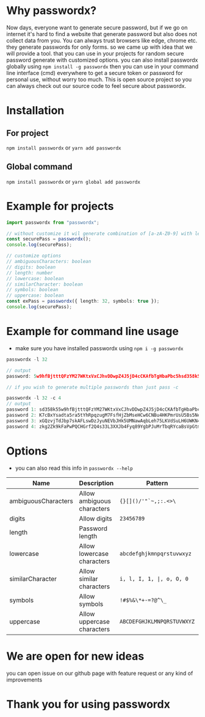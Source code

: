 # Why passwordx?

Now days, everyone want to generate secure password, but if we go on internet it's hard to find a website that generate password but also does not collect data from you.
You can always trust browsers like edge, chrome etc. they generate passwords for only forms. so we came up with idea that we will provide a tool.
that you can use in your projects for random secure password generate with customized options. you can also install passwordx globally using `npm install -g passwordx`
then you can use in your command line interface (cmd) everywhere to get a secure token or password for personal use, without worry too much.
This is open source project so you can always check out our source code to feel secure about passwordx.

# Installation

## For project

`npm install passwordx` or `yarn add passwordx`

## Global command

`npm install passwordx` or `yarn global add passwordx`

# Example for projects

```typescript
import passwordx from "passwordx";

// without customize it wil generate combination of [a-zA-Z0-9] with length of 8
const securePass = passwordx();
console.log(securePass);

// customize options
// ambiguousCharacters: boolean
// digits: boolean
// length: number
// lowercase: boolean
// similarCharacter: boolean
// symbols: boolean
// uppercase: boolean
const exPass = passwordx({ length: 32, symbols: true });
console.log(securePass);
```

# Example for command line usage

- make sure you have installed passwordx using `npm i -g passwordx`

```typescript
passwordx -l 32

// output
password: 5w9hfBjtttQFzYM27WKtxVxCJhvDDwpZ4J5jD4cCKAfbTgHbaPbc5hsd358k5X9J

// if you wish to generate multiple passwords than just pass -c

passwordx -l 32 -c 4
// output
password 1: sd358k55w9hfBjtttQFzYM27WKtxVxCJhvDDwpZ4J5jD4cCKAfbTgHbaPbc5hX9J
password 2: K7cBxYsadta5ra5tYhRpqzugM7FsfHjZbMseHCw6CNBu4HKPmrUsU5Bs5Neg9JP4
password 3: xGQzvjTdJbp7skAFLswDzJyuNEVbJHk5UMNawAqbLeh75LKVdSuLH6UWKN4Ugvrk
password 4: zkg2Zk9kFaPwPQCHGrf2Q4s33L3XXJb4Fyq89YgbPJuMrTbqRYcaBsVpGtmq5Gch
```

# Options

- you can also read this info in `passwordx --help`

| Name                | Description                | Pattern                    | Default |
| ------------------- | -------------------------- | -------------------------- | ------- |
| ambiguousCharacters | Allow ambiguous characters | `` {}[]()/'"`~,;:.<>\ ``   | false   |
| digits              | Allow digits               | `23456789`                 | true    |
| length              | Password length            |                            | 8       |
| lowercase           | Allow lowercase characters | `abcdefghjkmnpqrstuvwxyz`  | true    |
| similarCharacter    | Allow similar characters   | `i, l, I, 1, \|, o, O, 0`  | false   |
| symbols             | Allow symbols              | `!#$%&\*+-=?@^\_`          | false   |
| uppercase           | Allow uppercase characters | `ABCDEFGHJKLMNPQRSTUVWXYZ` | true    |

# We are open for new ideas

you can open issue on our github page with feature request or any kind of improvements

# Thank you for using passwordx
